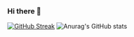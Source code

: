### Hi there 👋
[![GitHub Streak](https://streak-stats.demolab.com?user=hohoangkha1609&theme=calm-pink&border_radius=5&date_format=j%2Fn%5B%2FY%5D&card_width=500)](https://git.io/streak-stats)
![Anurag's GitHub stats](https://github-readme-stats.vercel.app/api?username=hohoangkha1609&show_icons=true&theme=calm_pink)
<!--
**hohoangkha16092002/hohoangkha16092002** is a ✨ _special_ ✨ repository because its `README.md` (this file) appears on your GitHub profile.

Here are some ideas to get you started:

- 🔭 I’m currently working on ...
- 🌱 I’m currently learning ...
- 👯 I’m looking to collaborate on ...
- 🤔 I’m looking for help with ...
- 💬 Ask me about ...
- 📫 How to reach me: ...
- 😄 Pronouns: ...
- ⚡ Fun fact: ...
-->
